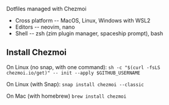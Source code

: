 Dotfiles managed with Chezmoi

* Cross platform -- MacOS, Linux, Windows with WSL2
* Editors -- neovim, nano
* Shell -- zsh (zim plugin manager, spaceship prompt), bash

## Install Chezmoi

On Linux (no snap, with one command):
`sh -c "$(curl -fsLS chezmoi.io/get)" -- init --apply $GITHUB_USERNAME`

On Linux (with Snap):
`snap install chezmoi --classic`

On Mac (with homebrew)
`brew install chezmoi`

